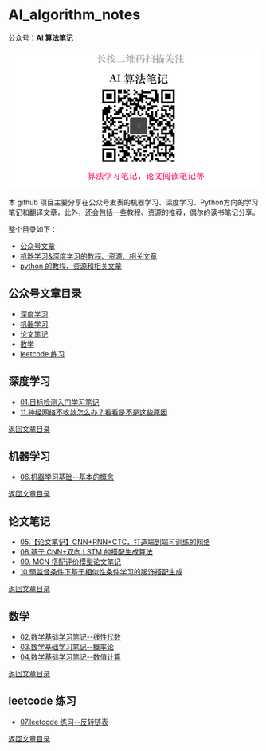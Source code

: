 # AI_algorithm_notes
公众号：**AI 算法笔记**

![](https://github.com/ccc013/AI_algorithm_notes/blob/main/qrcode_for_AI_Notes2.png)



本 github 项目主要分享在公众号发表的机器学习、深度学习、Python方向的学习笔记和翻译文章，此外，还会包括一些教程、资源的推荐，偶尔的读书笔记分享。

整个目录如下：

- [公众号文章](https://github.com/ccc013/AI_algorithm_notes#公众号文章目录)
- [机器学习&深度学习的教程、资源、相关文章](https://github.com/ccc013/AI_algorithm_notes/blob/main/MachineLearning_resources.md)
- [python 的教程、资源和相关文章](https://github.com/ccc013/AI_algorithm_notes/blob/main/Python_resources.md)



## 公众号文章目录

- [深度学习](https://github.com/ccc013/AI_algorithm_notes#深度学习)
- [机器学习](https://github.com/ccc013/AI_algorithm_notes#%E6%9C%BA%E5%99%A8%E5%AD%A6%E4%B9%A0)
- [论文笔记](https://github.com/ccc013/AI_algorithm_notes#%E8%AE%BA%E6%96%87%E7%AC%94%E8%AE%B0)
- [数学](https://github.com/ccc013/AI_algorithm_notes#%E6%95%B0%E5%AD%A6)
- [leetcode 练习](https://github.com/ccc013/AI_algorithm_notes#leetcode-%E7%BB%83%E4%B9%A0)





## 深度学习

- [01.目标检测入门学习笔记](http://mp.weixin.qq.com/s?__biz=MzkwMzEyNDgyMA==&mid=2247483668&idx=1&sn=653e6049b976913f90f4140792623974&chksm=c09a432ff7edca39734febf14c6229be1b4f6120901123b890ebbf5e3b3734d01c773b8f00cc&token=1492400943&lang=zh_CN#rd)
- [11.神经网络不收敛怎么办？看看是不是这些原因](http://mp.weixin.qq.com/s?__biz=MzkwMzEyNDgyMA==&mid=2247483954&idx=1&sn=873e9116572112656f22d7c965b761c2&chksm=c09a4009f7edc91fa35bf166c228f0d70610f8a20502784e917da5fdc05b34964a2ac87fd22b&token=1492400943&lang=zh_CN#rd)



[返回文章目录](https://github.com/ccc013/AI_algorithm_notes#公众号文章目录)

## 机器学习

- [06.机器学习基础--基本的概念](http://mp.weixin.qq.com/s?__biz=MzkwMzEyNDgyMA==&mid=2247483807&idx=1&sn=d9138985575fc1186c8991d65d341237&chksm=c09a43a4f7edcab25aa47b841cfed83c7a7bfec4831de2419cf7869b6c0acb3db736365f6019&token=1492400943&lang=zh_CN#rd)



[返回文章目录](https://github.com/ccc013/AI_algorithm_notes#公众号文章目录)

## 论文笔记

- [05.【论文笔记】CNN+RNN+CTC，打造端到端可训练的网络](http://mp.weixin.qq.com/s?__biz=MzkwMzEyNDgyMA==&mid=2247483793&idx=1&sn=c48d812a8fde3a39c90dc5a64375ff83&chksm=c09a43aaf7edcabc8b2dd7d959254daa8cb475b112be03ab735b94d9febdb90aaf22e760872d&token=1492400943&lang=zh_CN#rd)
- [08.基于 CNN+双向 LSTM 的搭配生成算法](http://mp.weixin.qq.com/s?__biz=MzkwMzEyNDgyMA==&mid=2247483874&idx=1&sn=ee302ebc030f0da7775328699af9128d&chksm=c09a43d9f7edcacf76df3961c438c9e3a627dc8a91aaafb6303f6b5345e3336dec77b90d296a&token=1492400943&lang=zh_CN#rd)
- [09. MCN 搭配评价模型论文笔记](http://mp.weixin.qq.com/s?__biz=MzkwMzEyNDgyMA==&mid=2247483926&idx=1&sn=9f9cb2c4abf24ddfa8692940555c5733&chksm=c09a402df7edc93b63245282815d9d0f29bd2d24d414d60e31031b666e7282dd3d892623a480&token=1492400943&lang=zh_CN#rd)
- [10.弱监督条件下基于相似性条件学习的服饰搭配生成](http://mp.weixin.qq.com/s?__biz=MzkwMzEyNDgyMA==&mid=2247483945&idx=1&sn=483d4244460e482c7cecda1dd7ea5d9e&chksm=c09a4012f7edc9046e009843d7094f869ff72d32a0168a20f8e8dd3245c08e1935c734f46ca7&token=1492400943&lang=zh_CN#rd)



[返回文章目录](https://github.com/ccc013/AI_algorithm_notes#公众号文章目录)

## 数学

- [02.数学基础学习笔记--线性代数](http://mp.weixin.qq.com/s?__biz=MzkwMzEyNDgyMA==&mid=2247483717&idx=1&sn=4f64d98c42312fa3dfe37442e9fae935&chksm=c09a437ef7edca6819eca78a80795430d71ca3487c190a7655b1a0c41d3a323ee96d00f4d60e&token=1492400943&lang=zh_CN#rd)
- [03.数学基础学习笔记--概率论](http://mp.weixin.qq.com/s?__biz=MzkwMzEyNDgyMA==&mid=2247483755&idx=1&sn=5fbddefd4bc95c29a7383704ad11e730&chksm=c09a4350f7edca46195812b38a9cb3bc03e67f4ad4a6769e51f5f4092611eb91ec4bc08ed94b&token=1492400943&lang=zh_CN#rd)
- [04.数学基础学习笔记--数值计算](http://mp.weixin.qq.com/s?__biz=MzkwMzEyNDgyMA==&mid=2247483765&idx=1&sn=5dccef55d1cadc9c42c3f380f40d866b&chksm=c09a434ef7edca58ffdde4f5333ccee4dd8f2c68f54dfbbce843897fabe835ea39d5c65a7d5f&token=1492400943&lang=zh_CN#rd)



[返回文章目录](https://github.com/ccc013/AI_algorithm_notes#公众号文章目录)

## leetcode 练习

- [07.leetcode 练习--反转链表](http://mp.weixin.qq.com/s?__biz=MzkwMzEyNDgyMA==&mid=2247483855&idx=1&sn=897d170eb383243fc96c4486af96917b&chksm=c09a43f4f7edcae2ed0ecd07f818532c2534a18ab9351aec43a3ada0ac406f27074b8179e08a&token=1492400943&lang=zh_CN#rd)



[返回文章目录](https://github.com/ccc013/AI_algorithm_notes#公众号文章目录)
